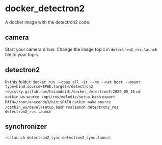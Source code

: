 # docker_detectron2

A docker image with the detectron2 code.

## camera
Start your camera driver.
Change the image topic in `detectron2_ros.launch` file to your topic.


## detectron2
In this folder:
`docker run --gpus all -it --rm --net host --mount type=bind,source=$PWD,target=/detectron2 registry.gitlab.com/haiandaidi/docker_detectron2:2020_05_16`
`cd catkin_ws`
`source /opt/ros/melodic/setup.bash`
`export PATH=/root/anaconda3/bin:$PATH`
`catkin_make`
`source /catkin_ws/devel/setup.bash`
`roslaunch detectron2_ros detectron2_ros.launch`

## synchronizer
`roslaunch detectron2_sync detectron2_sync.launch`